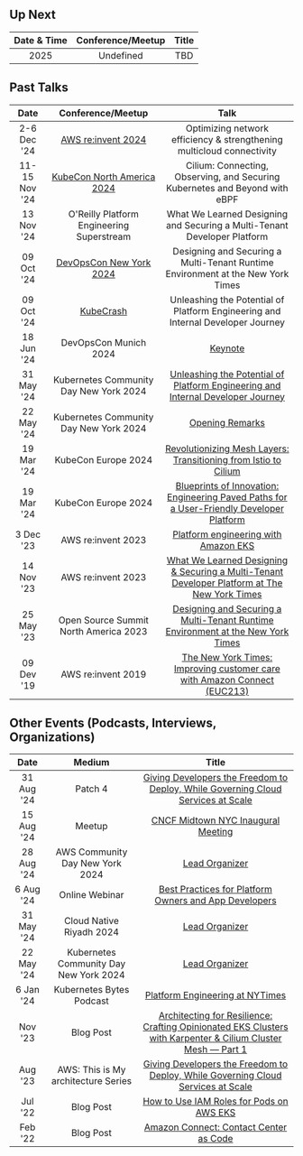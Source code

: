 ## Up Next


| Date & Time  | Conference/Meetup       | Title                                                       |
|:------------:|:-----------------------:|:-----------------------------------------------------------:|
| 2025 | Undefined| TBD |

## Past Talks

Date|Conference/Meetup|Talk
:---------:|:---------------:|:--:|
| 2-6 Dec '24 | [AWS re:invent 2024](https://reinvent.awsevents.com/) | Optimizing network efficiency & strengthening multicloud connectivity |
| 11-15 Nov '24 | [KubeCon North America 2024](https://events.linuxfoundation.org/kubecon-cloudnativecon-north-america) | Cilium: Connecting, Observing, and Securing Kubernetes and Beyond with eBPF  |
| 13 Nov '24 | O'Reilly Platform Engineering Superstream | What We Learned Designing and Securing a Multi-Tenant Developer Platform |
| 09 Oct '24 | [DevOpsCon New York 2024](https://devopscon.io/new-york/program-ny/) | Designing and Securing a Multi-Tenant Runtime Environment at the New York Times |
| 09 Oct '24 | [KubeCrash](https://www.kubecrash.io/) | Unleashing the Potential of Platform Engineering and Internal Developer Journey |
| 18 Jun '24 | DevOpsCon Munich 2024 | [Keynote](https://devopscon.io/muenchen/) |
| 31 May '24 | Kubernetes Community Day New York 2024 | [ Unleashing the Potential of Platform Engineering and Internal Developer Journey](https://community.cncf.io/events/details/cncf-cloud-native-riyadh-presents-unleashing-the-potential-of-platform-engineering-and-internal-developer-journey/) |
| 22 May '24 | Kubernetes Community Day New York 2024 | [Opening Remarks](https://www.kcdnewyork.com/) |
| 19 Mar '24 |KubeCon Europe 2024 | [Revolutionizing Mesh Layers: Transitioning from Istio to Cilium](https://www.youtube.com/watch?v=rfImX3V711Q) | 
| 19 Mar '24 |KubeCon Europe 2024 | [Blueprints of Innovation: Engineering Paved Paths for a User-Friendly Developer Platform](https://www.youtube.com/watch?v=yyDzDXYcQd8) | 
| 3 Dec '23 | AWS re:invent 2023  | [Platform engineering with Amazon EKS](https://www.youtube.com/watch?v=eLxBnGoBltc) |
| 14 Nov '23 | AWS re:invent 2023  | [What We Learned Designing & Securing a Multi-Tenant Developer Platform at The New York Times](https://www.youtube.com/watch?v=EniokAz-Plg) |
| 25 May '23 | Open Source Summit North America 2023 | [Designing and Securing a Multi-Tenant Runtime Environment at the New York Times](https://www.youtube.com/watch?v=ZjlaRCHbHCY) |
| 09 Dev '19 | AWS re:invent 2019 | [The New York Times: Improving customer care with Amazon Connect (EUC213)](https://www.youtube.com/watch?v=GVQtp8WaGFY) |


## Other Events (Podcasts, Interviews, Organizations)

Date|Medium|Title
:-----:|:-----:|:-------:
| 31 Aug '24 | Patch 4 | [Giving Developers the Freedom to Deploy, While Governing Cloud Services at Scale](patchcmt.com) |
| 15 Aug '24 | Meetup | [CNCF Midtown NYC Inaugural Meeting](https://community.cncf.io/events/details/cncf-cloud-native-midtown-presents-cncf-midtown-nyc-inaugural-meeting/) |
| 28 Aug '24 | AWS Community Day New York 2024 | [Lead Organizer](https://www.awscommunitynewyork.com/) |
| 6 Aug '24 | Online Webinar | [ Best Practices for Platform Owners and App Developers](https://app.livestorm.co/tetrate/best-practices-for-platform-owners-and-app-developers/live?s=347f8fdc-f27e-4ac7-b9d5-d069bec43e7d#/chat) |
| 31 May '24 | Cloud Native Riyadh 2024 | [Lead Organizer](https://community.cncf.io/events/details/cncf-cloud-native-riyadh-presents-unleashing-the-potential-of-platform-engineering-and-internal-developer-journey/) |
| 22 May '24 | Kubernetes Community Day New York 2024 | [Lead Organizer](https://www.kcdnewyork.com/) |
| 6 Jan '24 | Kubernetes Bytes Podcast | [Platform Engineering at NYTimes](https://www.youtube.com/watch?v=X9ifORgiQmc) |
| Nov '23 | Blog Post | [Architecting for Resilience: Crafting Opinionated EKS Clusters with Karpenter & Cilium Cluster Mesh — Part 1](https://aws.plainenglish.io/architecting-for-resilience-crafting-opinionated-eks-clusters-with-karpenter-cilium-cluster-mesh-c87cee1df934) |
| Aug '23 | AWS: This is My architecture Series | [Giving Developers the Freedom to Deploy, While Governing Cloud Services at Scale](https://www.youtube.com/watch?v=jBffL9zUCSE&ab_channel=AmazonWebServices) |
| Jul '22 | Blog Post | [How to Use IAM Roles for Pods on AWS EKS](https://blog.abebars.io/how-to-use-iam-roles-for-pods-on-aws-eks-7e34a61b66) |
| Feb '22 | Blog Post | [Amazon Connect: Contact Center as Code](https://blog.abebars.io/amazon-connect-contact-center-as-code-part-1-5b2297a2e0d3) |
